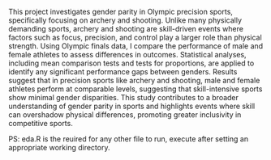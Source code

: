 This project investigates gender parity in Olympic precision sports, specifically focusing on archery and shooting. Unlike many physically demanding sports, archery and shooting are skill-driven events where factors such as focus, precision, and control play a larger role than physical strength. Using Olympic finals data, I compare the performance of male and female athletes to assess differences in outcomes. Statistical analyses, including mean comparison tests and tests for proportions, are applied to identify any significant performance gaps between genders. Results suggest that in precision sports like archery and shooting, male and female athletes perform at comparable levels, suggesting that skill-intensive sports show minimal gender disparities. This study contributes to a broader understanding of gender parity in sports and highlights events where skill can overshadow physical differences, promoting greater inclusivity in competitive sports.

PS: eda.R is the reuired for any other file to run, execute after setting an appropriate working directory.
